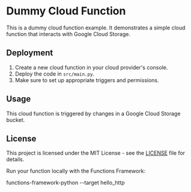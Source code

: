 # Dummy Cloud Function

This is a dummy cloud function example. It demonstrates a simple cloud function that interacts with Google Cloud Storage.

## Deployment

1. Create a new cloud function in your cloud provider's console.
2. Deploy the code in `src/main.py`.
3. Make sure to set up appropriate triggers and permissions.

## Usage

This cloud function is triggered by changes in a Google Cloud Storage bucket.

## License

This project is licensed under the MIT License - see the [LICENSE](LICENSE) file for details.




Run your function locally with the Functions Framework:


functions-framework-python --target hello_http